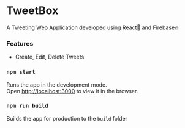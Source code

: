 # TweetBox
A Tweeting Web Application developed using React🚀 and Firebase🔥
### Features 
* Create, Edit, Delete Tweets

### `npm start`
Runs the app in the development mode.\
Open [http://localhost:3000](http://localhost:3000) to view it in the browser.

### `npm run build`
Builds the app for production to the `build` folder
